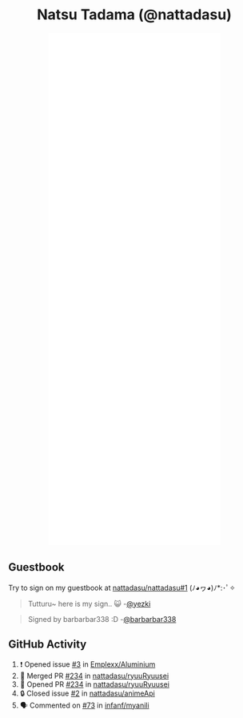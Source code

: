 <div align="center">

# Natsu Tadama (@nattadasu)

![Github Metrics](github-metrics.svg)
</div>

## Guestbook

Try to sign on my guestbook at [nattadasu/nattadasu#1](https://github.com/nattadasu/nattadasu/issues/1) (ﾉ◕ヮ◕)ﾉ\*:･ﾟ✧

<!--START:guestbook-->
> Tutturu~  here is my sign.. :smiley_cat: 
> -[@yezki](https://github.com/yezki)

> Signed by barbarbar338 :D
> -[@barbarbar338](https://github.com/barbarbar338)
<!--END:guestbook-->

## GitHub Activity
<!--START_SECTION:activity-->
1. ❗ Opened issue [#3](https://github.com/Emplexx/Aluminium/issues/3) in [Emplexx/Aluminium](https://github.com/Emplexx/Aluminium)
2. 🎉 Merged PR [#234](https://github.com/nattadasu/ryuuRyuusei/pull/234) in [nattadasu/ryuuRyuusei](https://github.com/nattadasu/ryuuRyuusei)
3. 💪 Opened PR [#234](https://github.com/nattadasu/ryuuRyuusei/pull/234) in [nattadasu/ryuuRyuusei](https://github.com/nattadasu/ryuuRyuusei)
4. 🔒 Closed issue [#2](https://github.com/nattadasu/animeApi/issues/2) in [nattadasu/animeApi](https://github.com/nattadasu/animeApi)
5. 🗣 Commented on [#73](https://github.com/infanf/myanili/issues/73#issuecomment-1858652039) in [infanf/myanili](https://github.com/infanf/myanili)
<!--END_SECTION:activity-->
